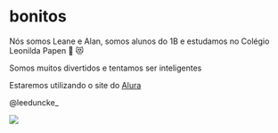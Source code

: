 # bonitos
Nós somos Leane e Alan, somos alunos do 1B e estudamos no Colégio Leonilda Papen   🤠   😻 


Somos muitos divertidos e tentamos ser inteligentes


Estaremos utilizando o site do [Alura](https://www.alura.com.br)



@leeduncke_


![](https://media.tenor.com/8v6tXqIfo18AAAAC/wow-beautiful.gif
)
